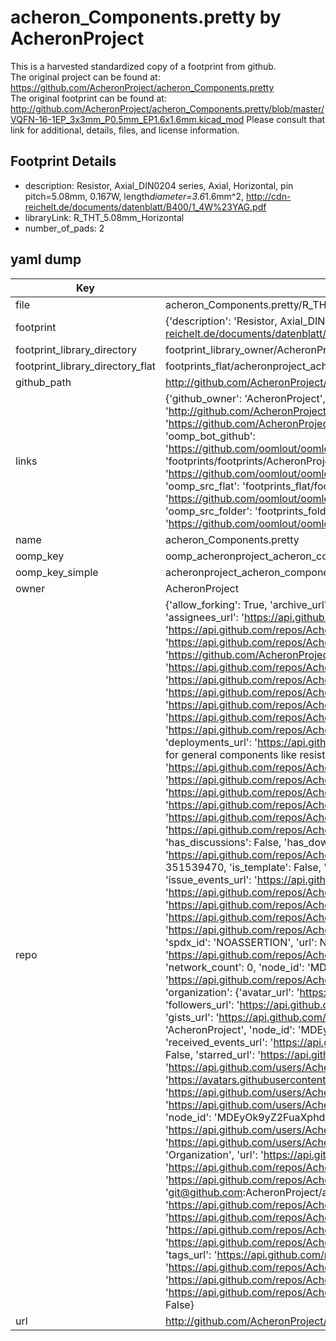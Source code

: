 # acheron_Components.pretty by AcheronProject  
This is a harvested standardized copy of a footprint from github.  
The original project can be found at:  
https://github.com/AcheronProject/acheron_Components.pretty  
The original footprint can be found at:
http://github.com/AcheronProject/acheron_Components.pretty/blob/master/VQFN-16-1EP_3x3mm_P0.5mm_EP1.6x1.6mm.kicad_mod
Please consult that link for additional, details, files, and license information.  
## Footprint Details
* description: Resistor, Axial_DIN0204 series, Axial, Horizontal, pin pitch=5.08mm, 0.167W, length*diameter=3.6*1.6mm^2, http://cdn-reichelt.de/documents/datenblatt/B400/1_4W%23YAG.pdf  
* libraryLink: R_THT_5.08mm_Horizontal  
* number_of_pads: 2  
## yaml dump  
| Key | Value |  
| --- | --- |  
| file | acheron_Components.pretty/R_THT_5.08mm_Horizontal.kicad_mod |  
| footprint | {'description': 'Resistor, Axial_DIN0204 series, Axial, Horizontal, pin pitch=5.08mm, 0.167W, length*diameter=3.6*1.6mm^2, http://cdn-reichelt.de/documents/datenblatt/B400/1_4W%23YAG.pdf', 'libraryLink': 'R_THT_5.08mm_Horizontal', 'number_of_pads': 2} |  
| footprint_library_directory | footprint_library_owner/AcheronProject_acheron_Components.pretty |  
| footprint_library_directory_flat | footprints_flat/acheronproject_acheron_components_r_tht_5_08mm_horizontal/working |  
| github_path | http://github.com/AcheronProject/acheron_Components.pretty/blob/master/R_THT_5.08mm_Horizontal.kicad_mod |  
| links | {'github_owner': 'AcheronProject', 'github_repo_name': 'acheron_Components.pretty', 'github_src': 'http://github.com/AcheronProject/acheron_Components.pretty/blob/master/VQFN-16-1EP_3x3mm_P0.5mm_EP1.6x1.6mm.kicad_mod', 'github_src_repo': 'https://github.com/AcheronProject/acheron_Components.pretty', 'oomp_bot': 'footprints/acheronproject_acheron_components_r_tht_5_08mm_horizontal/working', 'oomp_bot_github': 'https://github.com/oomlout/oomlout_oomp_footprint_bot/tree/main/footprints/acheronproject_acheron_components_r_tht_5_08mm_horizontal/working', 'oomp_doc': 'footprints/footprints/AcheronProject/acheron_Components/R_THT_5.08mm_Horizontal/working/', 'oomp_doc_github': 'https://github.com/oomlout/oomlout_oomp_footprint_doc/tree/main/footprints/footprints/AcheronProject/acheron_Components/R_THT_5.08mm_Horizontal/working', 'oomp_src_flat': 'footprints_flat/footprints_flat/acheronproject_acheron_components_r_tht_5_08mm_horizontal/working', 'oomp_src_flat_github': 'https://github.com/oomlout/oomlout_oomp_footprint_src/tree/main/footprints_flat/acheronproject_acheron_components_r_tht_5_08mm_horizontal/working', 'oomp_src_folder': 'footprints_folder/footprints_folder/AcheronProject/acheron_Components/R_THT_5.08mm_Horizontal/working', 'oomp_src_folder_github': 'https://github.com/oomlout/oomlout_oomp_footprint_src/tree/main/footprints_folder/AcheronProject/acheron_Components/R_THT_5.08mm_Horizontal/working'} |  
| name | acheron_Components.pretty |  
| oomp_key | oomp_acheronproject_acheron_components_r_tht_5_08mm_horizontal |  
| oomp_key_simple | acheronproject_acheron_components_r_tht_5_08mm_horizontal |  
| owner | AcheronProject |  
| repo | {'allow_forking': True, 'archive_url': 'https://api.github.com/repos/AcheronProject/acheron_Components.pretty/{archive_format}{/ref}', 'archived': False, 'assignees_url': 'https://api.github.com/repos/AcheronProject/acheron_Components.pretty/assignees{/user}', 'blobs_url': 'https://api.github.com/repos/AcheronProject/acheron_Components.pretty/git/blobs{/sha}', 'branches_url': 'https://api.github.com/repos/AcheronProject/acheron_Components.pretty/branches{/branch}', 'clone_url': 'https://github.com/AcheronProject/acheron_Components.pretty.git', 'collaborators_url': 'https://api.github.com/repos/AcheronProject/acheron_Components.pretty/collaborators{/collaborator}', 'comments_url': 'https://api.github.com/repos/AcheronProject/acheron_Components.pretty/comments{/number}', 'commits_url': 'https://api.github.com/repos/AcheronProject/acheron_Components.pretty/commits{/sha}', 'compare_url': 'https://api.github.com/repos/AcheronProject/acheron_Components.pretty/compare/{base}...{head}', 'contents_url': 'https://api.github.com/repos/AcheronProject/acheron_Components.pretty/contents/{+path}', 'contributors_url': 'https://api.github.com/repos/AcheronProject/acheron_Components.pretty/contributors', 'created_at': '2021-03-25T18:37:21Z', 'default_branch': 'master', 'deployments_url': 'https://api.github.com/repos/AcheronProject/acheron_Components.pretty/deployments', 'description': "AcheronProject's KiCad footprint library for general components like resistors, capacitors, ICs and LEDs.", 'disabled': False, 'downloads_url': 'https://api.github.com/repos/AcheronProject/acheron_Components.pretty/downloads', 'events_url': 'https://api.github.com/repos/AcheronProject/acheron_Components.pretty/events', 'fork': False, 'forks': 0, 'forks_count': 0, 'forks_url': 'https://api.github.com/repos/AcheronProject/acheron_Components.pretty/forks', 'full_name': 'AcheronProject/acheron_Components.pretty', 'git_commits_url': 'https://api.github.com/repos/AcheronProject/acheron_Components.pretty/git/commits{/sha}', 'git_refs_url': 'https://api.github.com/repos/AcheronProject/acheron_Components.pretty/git/refs{/sha}', 'git_tags_url': 'https://api.github.com/repos/AcheronProject/acheron_Components.pretty/git/tags{/sha}', 'git_url': 'git://github.com/AcheronProject/acheron_Components.pretty.git', 'has_discussions': False, 'has_downloads': True, 'has_issues': True, 'has_pages': False, 'has_projects': True, 'has_wiki': True, 'homepage': None, 'hooks_url': 'https://api.github.com/repos/AcheronProject/acheron_Components.pretty/hooks', 'html_url': 'https://github.com/AcheronProject/acheron_Components.pretty', 'id': 351539470, 'is_template': False, 'issue_comment_url': 'https://api.github.com/repos/AcheronProject/acheron_Components.pretty/issues/comments{/number}', 'issue_events_url': 'https://api.github.com/repos/AcheronProject/acheron_Components.pretty/issues/events{/number}', 'issues_url': 'https://api.github.com/repos/AcheronProject/acheron_Components.pretty/issues{/number}', 'keys_url': 'https://api.github.com/repos/AcheronProject/acheron_Components.pretty/keys{/key_id}', 'labels_url': 'https://api.github.com/repos/AcheronProject/acheron_Components.pretty/labels{/name}', 'language': None, 'languages_url': 'https://api.github.com/repos/AcheronProject/acheron_Components.pretty/languages', 'license': {'key': 'other', 'name': 'Other', 'node_id': 'MDc6TGljZW5zZTA=', 'spdx_id': 'NOASSERTION', 'url': None}, 'merges_url': 'https://api.github.com/repos/AcheronProject/acheron_Components.pretty/merges', 'milestones_url': 'https://api.github.com/repos/AcheronProject/acheron_Components.pretty/milestones{/number}', 'mirror_url': None, 'name': 'acheron_Components.pretty', 'network_count': 0, 'node_id': 'MDEwOlJlcG9zaXRvcnkzNTE1Mzk0NzA=', 'notifications_url': 'https://api.github.com/repos/AcheronProject/acheron_Components.pretty/notifications{?since,all,participating}', 'open_issues': 0, 'open_issues_count': 0, 'organization': {'avatar_url': 'https://avatars.githubusercontent.com/u/63755935?v=4', 'events_url': 'https://api.github.com/users/AcheronProject/events{/privacy}', 'followers_url': 'https://api.github.com/users/AcheronProject/followers', 'following_url': 'https://api.github.com/users/AcheronProject/following{/other_user}', 'gists_url': 'https://api.github.com/users/AcheronProject/gists{/gist_id}', 'gravatar_id': '', 'html_url': 'https://github.com/AcheronProject', 'id': 63755935, 'login': 'AcheronProject', 'node_id': 'MDEyOk9yZ2FuaXphdGlvbjYzNzU1OTM1', 'organizations_url': 'https://api.github.com/users/AcheronProject/orgs', 'received_events_url': 'https://api.github.com/users/AcheronProject/received_events', 'repos_url': 'https://api.github.com/users/AcheronProject/repos', 'site_admin': False, 'starred_url': 'https://api.github.com/users/AcheronProject/starred{/owner}{/repo}', 'subscriptions_url': 'https://api.github.com/users/AcheronProject/subscriptions', 'type': 'Organization', 'url': 'https://api.github.com/users/AcheronProject'}, 'owner': {'avatar_url': 'https://avatars.githubusercontent.com/u/63755935?v=4', 'events_url': 'https://api.github.com/users/AcheronProject/events{/privacy}', 'followers_url': 'https://api.github.com/users/AcheronProject/followers', 'following_url': 'https://api.github.com/users/AcheronProject/following{/other_user}', 'gists_url': 'https://api.github.com/users/AcheronProject/gists{/gist_id}', 'gravatar_id': '', 'html_url': 'https://github.com/AcheronProject', 'id': 63755935, 'login': 'AcheronProject', 'node_id': 'MDEyOk9yZ2FuaXphdGlvbjYzNzU1OTM1', 'organizations_url': 'https://api.github.com/users/AcheronProject/orgs', 'received_events_url': 'https://api.github.com/users/AcheronProject/received_events', 'repos_url': 'https://api.github.com/users/AcheronProject/repos', 'site_admin': False, 'starred_url': 'https://api.github.com/users/AcheronProject/starred{/owner}{/repo}', 'subscriptions_url': 'https://api.github.com/users/AcheronProject/subscriptions', 'type': 'Organization', 'url': 'https://api.github.com/users/AcheronProject'}, 'private': False, 'pulls_url': 'https://api.github.com/repos/AcheronProject/acheron_Components.pretty/pulls{/number}', 'pushed_at': '2023-06-28T04:24:01Z', 'releases_url': 'https://api.github.com/repos/AcheronProject/acheron_Components.pretty/releases{/id}', 'size': 156, 'ssh_url': 'git@github.com:AcheronProject/acheron_Components.pretty.git', 'stargazers_count': 2, 'stargazers_url': 'https://api.github.com/repos/AcheronProject/acheron_Components.pretty/stargazers', 'statuses_url': 'https://api.github.com/repos/AcheronProject/acheron_Components.pretty/statuses/{sha}', 'subscribers_count': 1, 'subscribers_url': 'https://api.github.com/repos/AcheronProject/acheron_Components.pretty/subscribers', 'subscription_url': 'https://api.github.com/repos/AcheronProject/acheron_Components.pretty/subscription', 'svn_url': 'https://github.com/AcheronProject/acheron_Components.pretty', 'tags_url': 'https://api.github.com/repos/AcheronProject/acheron_Components.pretty/tags', 'teams_url': 'https://api.github.com/repos/AcheronProject/acheron_Components.pretty/teams', 'temp_clone_token': None, 'topics': [], 'trees_url': 'https://api.github.com/repos/AcheronProject/acheron_Components.pretty/git/trees{/sha}', 'updated_at': '2022-07-25T13:53:11Z', 'url': 'https://api.github.com/repos/AcheronProject/acheron_Components.pretty', 'visibility': 'public', 'watchers': 2, 'watchers_count': 2, 'web_commit_signoff_required': False} |  
| url | http://github.com/AcheronProject/acheron_Components.pretty |  

